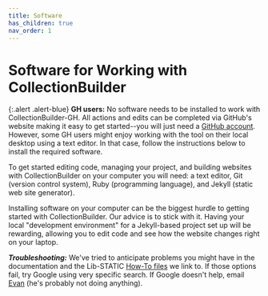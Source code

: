 ```yaml
---
title: Software
has_children: true
nav_order: 1
---
```


# Software for Working with CollectionBuilder

{:.alert .alert-blue}
**GH users:** No software needs to be installed to work with CollectionBuilder-GH. 
All actions and edits can be completed via GitHub's website making it easy to get started--you will just need a [GitHub account](https://github.com/). 
However, some GH users might enjoy working with the tool on their local desktop using a text editor. 
In that case, follow the instructions below to install the required software.

To get started editing code, managing your project, and building websites with CollectionBuilder on your computer you will need: 
a text editor, Git (version control system), Ruby (programming language), and Jekyll (static web site generator). 

Installing software on your computer can be the biggest hurdle to getting started with CollectionBuilder. 
Our advice is to stick with it. Having your local "development environment" for a Jekyll-based project set up will be rewarding, allowing you to edit code and see how the website changes right on your laptop.

***Troubleshooting:*** 
We've tried to anticipate problems you might have in the documentation and the Lib-STATIC [How-To files](https://lib-static.github.io/howto/) we link to. 
If those options fail, try Google using very specific search. 
If Google doesn't help, email [Evan](mailto:ewilliamson@uidaho.edu) (he's probably not doing anything). 
